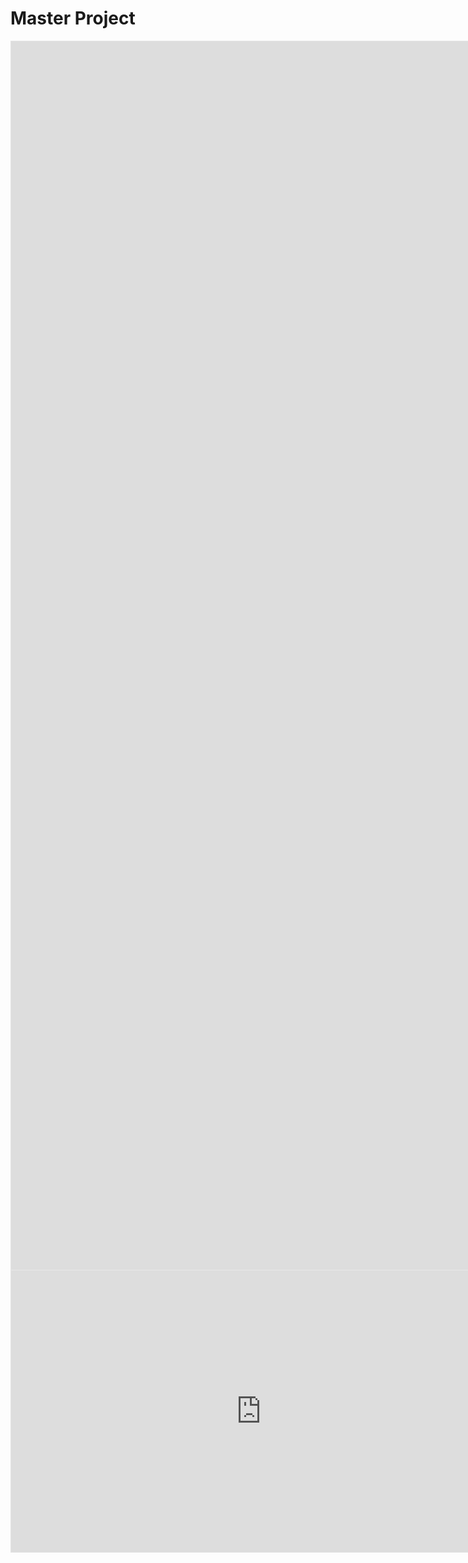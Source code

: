 # Master Project

<iframe style="border: 1px solid rgba(0, 0, 0, 0.1);" width="2333" height="1965" src="https://www.figma.com/embed?embed_host=share&url=https%3A%2F%2Fwww.figma.com%2Fproto%2FydnWnqLCmNtZZNdQcYsNQw%2FProject-Timeline-MDEF%3Fnode-id%3D302%253A5750%26starting-point-node-id%3D302%253A5750" allowfullscreen></iframe>

<iframe style="border: 1px solid rgba(0, 0, 0, 0.1);" width="800" height="450" src="https://www.figma.com/embed?embed_host=share&url=https%3A%2F%2Fwww.figma.com%2Fproto%2FydnWnqLCmNtZZNdQcYsNQw%2FProject-Timeline-MDEF%3Fnode-id%3D304%253A6144%26scaling%3Dscale-down-width%26page-id%3D302%253A5747%26starting-point-node-id%3D304%253A6144" allowfullscreen></iframe>